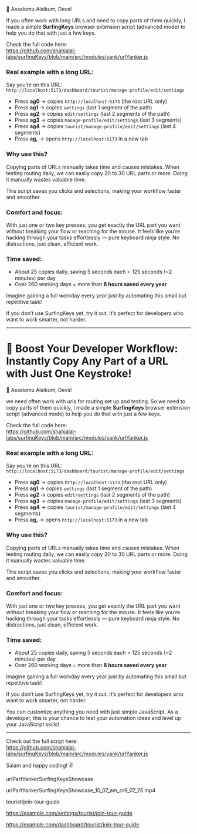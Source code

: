 🖖 Assalamu Alaikum, Devs!

If you often work with long URLs and need to copy parts of them quickly, I made a simple **SurfingKeys** browser extension script (advanced mode) to help you do that with just a few keys.

Check the full code here:  
https://github.com/shahjalal-labs/surfingKeys/blob/main/src/modules/yank/urlYanker.js

### Real example with a long URL:

Say you’re on this URL:  
`http://localhost:5173/dashboard/tourist/manage-profile/edit/settings`

- Press **ag0** → copies `http://localhost:5173` (the root URL only)
- Press **ag1** → copies `settings` (last 1 segment of the path)
- Press **ag2** → copies `edit/settings` (last 2 segments of the path)
- Press **ag3** → copies `manage-profile/edit/settings` (last 3 segments)
- Press **ag4** → copies `tourist/manage-profile/edit/settings` (last 4 segments)
- Press **ag,** → opens `http://localhost:5173` in a new tab

### Why use this?

Copying parts of URLs manually takes time and causes mistakes. When testing routing daily, we can easily copy 20 to 30 URL parts or more. Doing it manually wastes valuable time.

This script saves you clicks and selections, making your workflow faster and smoother.

### Comfort and focus:

With just one or two key presses, you get exactly the URL part you want without breaking your flow or reaching for the mouse. It feels like you’re hacking through your tasks effortlessly — pure keyboard ninja style. No distractions, just clean, efficient work.

### Time saved:

- About 25 copies daily, saving 5 seconds each = 125 seconds (~2 minutes) per day
- Over 260 working days = more than **8 hours saved every year**

Imagine gaining a full workday every year just by automating this small but repetitive task!

If you don’t use SurfingKeys yet, try it out. It’s perfect for developers who want to work smarter, not harder.

---

# 🚀 Boost Your Developer Workflow: Instantly Copy Any Part of a URL with Just One Keystroke!

🖖 Assalamu Alaikum, Devs!

we need often work with urls for routing set up and testing. So we need to copy parts of them quickly, I made a simple **SurfingKeys** browser extension script (advanced mode) to help you do that with just a few keys.

Check the full code here:  
https://github.com/shahjalal-labs/surfingKeys/blob/main/src/modules/yank/urlYanker.js

### Real example with a long URL:

Say you’re on this URL:  
`http://localhost:5173/dashboard/tourist/manage-profile/edit/settings`

- Press **ag0** → copies `http://localhost:5173` (the root URL only)
- Press **ag1** → copies `settings` (last 1 segment of the path)
- Press **ag2** → copies `edit/settings` (last 2 segments of the path)
- Press **ag3** → copies `manage-profile/edit/settings` (last 3 segments)
- Press **ag4** → copies `tourist/manage-profile/edit/settings` (last 4 segments)
- Press **ag,** → opens `http://localhost:5173` in a new tab

### Why use this?

Copying parts of URLs manually takes time and causes mistakes. When testing routing daily, we can easily copy 20 to 30 URL parts or more. Doing it manually wastes valuable time.

This script saves you clicks and selections, making your workflow faster and smoother.

### Comfort and focus:

With just one or two key presses, you get exactly the URL part you want without breaking your flow or reaching for the mouse. It feels like you’re hacking through your tasks effortlessly — pure keyboard ninja style. No distractions, just clean, efficient work.

### Time saved:

- About 25 copies daily, saving 5 seconds each = 125 seconds (~2 minutes) per day
- Over 260 working days = more than **8 hours saved every year**

Imagine gaining a full workday every year just by automating this small but repetitive task!

If you don’t use SurfingKeys yet, try it out. It’s perfect for developers who want to work smarter, not harder.

You can customize anything you need with just simple JavaScript. As a developer, this is your chance to test your automation ideas and level up your JavaScript skills!

---

Check out the full script here:  
https://github.com/shahjalal-labs/surfingKeys/blob/main/src/modules/yank/urlYanker.js

Salam and happy coding! ✌️

urlPartYankerSurfingKeysShowcase

urlPartYankerSurfingKeysShowcase_10_07_am_cr9_07_25.mp4

tourist/join-tour-guide

https://example.com/settings/tourist/join-tour-guide

https://example.com/dashboard/tourist/join-tour-guide
